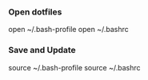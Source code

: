### Open dotfiles

open ~/.bash-profile
open ~/.bashrc

### Save and Update
source ~/.bash-profile
source ~/.bashrc
